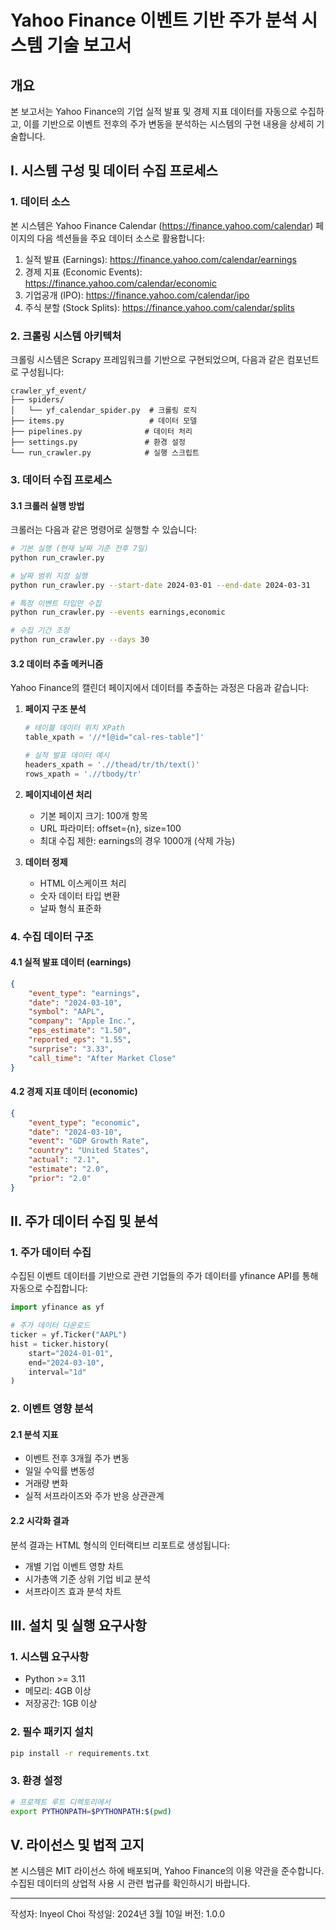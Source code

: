 # Yahoo Finance 이벤트 기반 주가 분석 시스템 기술 보고서

## 개요

본 보고서는 Yahoo Finance의 기업 실적 발표 및 경제 지표 데이터를 자동으로 수집하고, 이를 기반으로 이벤트 전후의 주가 변동을 분석하는 시스템의 구현 내용을 상세히 기술합니다.

## I. 시스템 구성 및 데이터 수집 프로세스

### 1. 데이터 소스

본 시스템은 Yahoo Finance Calendar (https://finance.yahoo.com/calendar) 페이지의 다음 섹션들을 주요 데이터 소스로 활용합니다:

1) 실적 발표 (Earnings): https://finance.yahoo.com/calendar/earnings
2) 경제 지표 (Economic Events): https://finance.yahoo.com/calendar/economic
3) 기업공개 (IPO): https://finance.yahoo.com/calendar/ipo
4) 주식 분할 (Stock Splits): https://finance.yahoo.com/calendar/splits

### 2. 크롤링 시스템 아키텍처

크롤링 시스템은 Scrapy 프레임워크를 기반으로 구현되었으며, 다음과 같은 컴포넌트로 구성됩니다:

```
crawler_yf_event/
├── spiders/
│   └── yf_calendar_spider.py  # 크롤링 로직
├── items.py                   # 데이터 모델
├── pipelines.py              # 데이터 처리
├── settings.py               # 환경 설정
└── run_crawler.py            # 실행 스크립트
```

### 3. 데이터 수집 프로세스

#### 3.1 크롤러 실행 방법

크롤러는 다음과 같은 명령어로 실행할 수 있습니다:

```bash
# 기본 실행 (현재 날짜 기준 전후 7일)
python run_crawler.py

# 날짜 범위 지정 실행
python run_crawler.py --start-date 2024-03-01 --end-date 2024-03-31

# 특정 이벤트 타입만 수집
python run_crawler.py --events earnings,economic

# 수집 기간 조정
python run_crawler.py --days 30
```

#### 3.2 데이터 추출 메커니즘

Yahoo Finance의 캘린더 페이지에서 데이터를 추출하는 과정은 다음과 같습니다:

1) **페이지 구조 분석**
   ```python
   # 테이블 데이터 위치 XPath
   table_xpath = '//*[@id="cal-res-table"]'
   
   # 실적 발표 데이터 예시
   headers_xpath = './/thead/tr/th/text()'
   rows_xpath = './/tbody/tr'
   ```

2) **페이지네이션 처리**
   - 기본 페이지 크기: 100개 항목
   - URL 파라미터: offset={n}, size=100
   - 최대 수집 제한: earnings의 경우 1000개 (삭제 가능)

3) **데이터 정제**
   - HTML 이스케이프 처리
   - 숫자 데이터 타입 변환
   - 날짜 형식 표준화

### 4. 수집 데이터 구조

#### 4.1 실적 발표 데이터 (earnings)
```json
{
    "event_type": "earnings",
    "date": "2024-03-10",
    "symbol": "AAPL",
    "company": "Apple Inc.",
    "eps_estimate": "1.50",
    "reported_eps": "1.55",
    "surprise": "3.33",
    "call_time": "After Market Close"
}
```

#### 4.2 경제 지표 데이터 (economic)
```json
{
    "event_type": "economic",
    "date": "2024-03-10",
    "event": "GDP Growth Rate",
    "country": "United States",
    "actual": "2.1",
    "estimate": "2.0",
    "prior": "2.0"
}
```

## II. 주가 데이터 수집 및 분석

### 1. 주가 데이터 수집

수집된 이벤트 데이터를 기반으로 관련 기업들의 주가 데이터를 yfinance API를 통해 자동으로 수집합니다:

```python
import yfinance as yf

# 주가 데이터 다운로드
ticker = yf.Ticker("AAPL")
hist = ticker.history(
    start="2024-01-01",
    end="2024-03-10",
    interval="1d"
)
```

### 2. 이벤트 영향 분석

#### 2.1 분석 지표
- 이벤트 전후 3개월 주가 변동
- 일일 수익률 변동성
- 거래량 변화
- 실적 서프라이즈와 주가 반응 상관관계

#### 2.2 시각화 결과
분석 결과는 HTML 형식의 인터랙티브 리포트로 생성됩니다:
- 개별 기업 이벤트 영향 차트
- 시가총액 기준 상위 기업 비교 분석
- 서프라이즈 효과 분석 차트

## III. 설치 및 실행 요구사항

### 1. 시스템 요구사항
- Python >= 3.11
- 메모리: 4GB 이상
- 저장공간: 1GB 이상

### 2. 필수 패키지 설치
```bash
pip install -r requirements.txt
```

### 3. 환경 설정
```bash
# 프로젝트 루트 디렉토리에서
export PYTHONPATH=$PYTHONPATH:$(pwd)
```

## V. 라이선스 및 법적 고지

본 시스템은 MIT 라이선스 하에 배포되며, Yahoo Finance의 이용 약관을 준수합니다. 수집된 데이터의 상업적 사용 시 관련 법규를 확인하시기 바랍니다.

---
작성자: Inyeol Choi
작성일: 2024년 3월 10일
버전: 1.0.0
